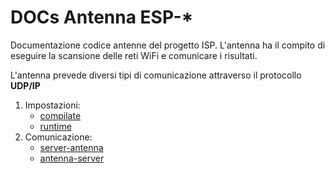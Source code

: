 # DOCs Antenna ESP-*
Documentazione codice antenne del progetto ISP.
L'antenna ha il compito di eseguire la scansione delle reti WiFi e comunicare i risultati. 

L'antenna prevede diversi tipi di comunicazione attraverso il protocollo **UDP/IP**

1. Impostazioni:
   * [compilate](compiled_s.md)
   * [runtime](runtime_s.md)
2. Comunicazione:
   * [server-antenna](stoa.md)
   * [antenna-server](atos.md)